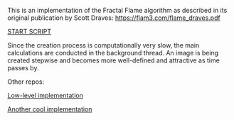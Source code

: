 This is an implementation of the Fractal Flame algorithm as described in its original publication by Scott Draves:
https://flam3.com/flame_draves.pdf

[START SCRIPT](https://htmlpreview.github.io/?https://github.com/Just-Roma/Fractal-Flame/main/FractalFlame.html)

Since the creation process is computationally very slow, the main calculations are conducted in the background thread. An image is being created stepwise and becomes more well-defined and attractive as time passes by.

Other repos:

[Low-level implementation](https://github.com/scottdraves/flam3)

[Another cool implementation](https://github.com/tariqksoliman/Fractal-Inferno)
